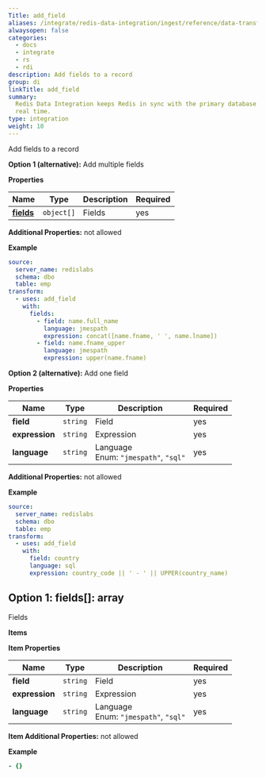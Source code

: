 ```yaml
---
Title: add_field
aliases: /integrate/redis-data-integration/ingest/reference/data-transformation/add_field/
alwaysopen: false
categories:
  - docs
  - integrate
  - rs
  - rdi
description: Add fields to a record
group: di
linkTitle: add_field
summary:
  Redis Data Integration keeps Redis in sync with the primary database in near
  real time.
type: integration
weight: 10
---
```


Add fields to a record

**Option 1 (alternative):**
Add multiple fields

**Properties**

| Name                         | Type       | Description | Required |
| ---------------------------- | ---------- | ----------- | -------- |
| [**fields**](#option1fields) | `object[]` | Fields<br/> | yes      |

**Additional Properties:** not allowed

**Example**

```yaml
source:
  server_name: redislabs
  schema: dbo
  table: emp
transform:
  - uses: add_field
    with:
      fields:
        - field: name.full_name
          language: jmespath
          expression: concat([name.fname, ' ', name.lname])
        - field: name.fname_upper
          language: jmespath
          expression: upper(name.fname)
```

**Option 2 (alternative):**
Add one field

**Properties**

| Name           | Type     | Description                                   | Required |
| -------------- | -------- | --------------------------------------------- | -------- |
| **field**      | `string` | Field<br/>                                    | yes      |
| **expression** | `string` | Expression<br/>                               | yes      |
| **language**   | `string` | Language<br/>Enum: `"jmespath"`, `"sql"`<br/> | yes      |

**Additional Properties:** not allowed

**Example**

```yaml
source:
  server_name: redislabs
  schema: dbo
  table: emp
transform:
  - uses: add_field
    with:
      field: country
      language: sql
      expression: country_code || ' - ' || UPPER(country_name)
```

<a name="option1fields"></a>

## Option 1: fields\[\]: array

Fields

**Items**

**Item Properties**

| Name           | Type     | Description                                   | Required |
| -------------- | -------- | --------------------------------------------- | -------- |
| **field**      | `string` | Field<br/>                                    | yes      |
| **expression** | `string` | Expression<br/>                               | yes      |
| **language**   | `string` | Language<br/>Enum: `"jmespath"`, `"sql"`<br/> | yes      |

**Item Additional Properties:** not allowed

**Example**

```yaml
- {}
```
